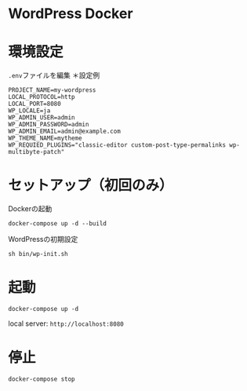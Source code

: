 # WordPress Docker

# 環境設定
`.env`ファイルを編集
＊設定例
```
PROJECT_NAME=my-wordpress
LOCAL_PROTOCOL=http
LOCAL_PORT=8080
WP_LOCALE=ja
WP_ADMIN_USER=admin
WP_ADMIN_PASSWORD=admin
WP_ADMIN_EMAIL=admin@example.com
WP_THEME_NAME=mytheme
WP_REQUIED_PLUGINS="classic-editor custom-post-type-permalinks wp-multibyte-patch"
```
# セットアップ（初回のみ）
Dockerの起動
```
docker-compose up -d --build
```
WordPressの初期設定
```
sh bin/wp-init.sh
```
# 起動
```
docker-compose up -d
```
local server: `http://localhost:8080`

# 停止
```
docker-compose stop
```